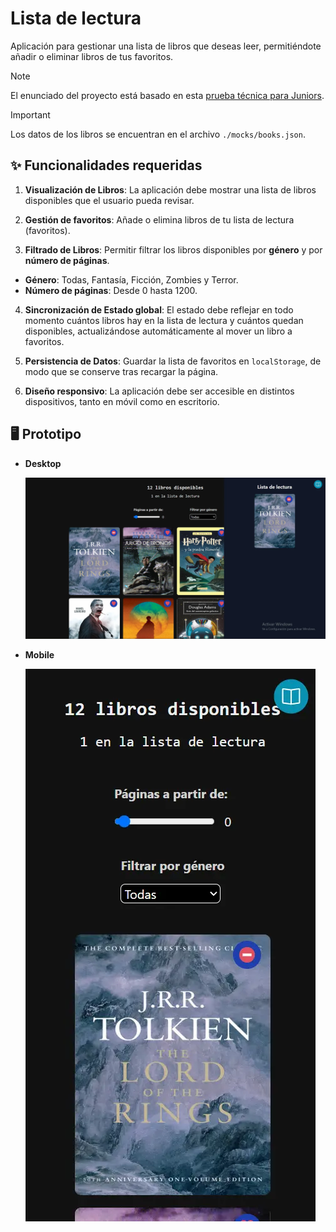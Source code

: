 # Lista de lectura

Aplicación para gestionar una lista de libros que deseas leer, permitiéndote añadir o eliminar libros de tus favoritos.

> [!NOTE]
> El enunciado del proyecto está basado en esta [prueba técnica para Juniors](https://github.com/midudev/pruebas-tecnicas/tree/main/pruebas/01-reading-list).

> [!IMPORTANT]
> Los datos de los libros se encuentran en el archivo `./mocks/books.json`.

## ✨ Funcionalidades requeridas

1. **Visualización de Libros**: La aplicación debe mostrar una lista de libros disponibles que el usuario pueda revisar.

2. **Gestión de favoritos**: Añade o elimina libros de tu lista de lectura (favoritos).

3. **Filtrado de Libros**: Permitir filtrar los libros disponibles por **género** y por **número de páginas**.

  - **Género**: Todas, Fantasía, Ficción, Zombies y Terror.
  - **Número de páginas**: Desde 0 hasta 1200.

4. **Sincronización de Estado global**: El estado debe reflejar en todo momento cuántos libros hay en la lista de lectura y cuántos quedan disponibles, actualizándose automáticamente al mover un libro a favoritos.

5. **Persistencia de Datos**: Guardar la lista de favoritos en `localStorage`, de modo que se conserve tras recargar la página.

6. **Diseño responsivo**: La aplicación debe ser accesible en distintos dispositivos, tanto en móvil como en escritorio.

## 🖥️ Prototipo

- **Desktop**

  ![desktop-prototype](./public/desktop-prototype.webp)

- **Mobile**

  ![mobile-prototype](./public/mobile-prototype.webp)